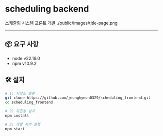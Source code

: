 # scheduling backend
스케줄링 시스템 프론트 개발
./public/images/title-page.png

---
## 📦 요구 사항
- node v22.16.0
- npm v10.9.2

## 🛠 설치
```bash
# 1) 저장소 클론
git clone https://github.com/jeonghyeon0329/scheduling_frontend.git
cd scheduling_frontend

# 2) 의존성 설치
npm install

# 3) 개발 서버 실행
npm start
```
